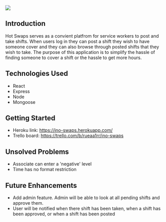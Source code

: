 <img src="https://i.imgur.com/hvZCeY6.png">

## Introduction

Hot Swaps serves as a convient platfrom for service workers to post and take shifts. When users log in they can post a shift they wish to have someone cover and they can also browse through posted shifts that they wish to take. The purpose of this application is to simplify the hassle of finding someone to cover a shift or the hassle to get more hours.

## Technologies Used
 - React
 - Express
 - Node 
 - Mongoose

 ## Getting Started 
 - Heroku link: https://ino-swaps.herokuapp.com/
 - Trello board: https://trello.com/b/rueaa1rr/ino-swaps

 ## Unsolved Problems 
 - Associate can enter a 'negative' level
 - Time has no format restriction 

 ## Future Enhancements

 - Add admin feature. Admin will be able to look at all pending shifts and approve them.
 - User will be notified when there shift has been taken, when a shift has been approved, or when a shift has been posted 


